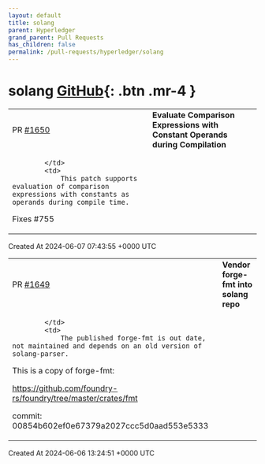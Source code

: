 ```yaml
---
layout: default
title: solang
parent: Hyperledger
grand_parent: Pull Requests
has_children: false
permalink: /pull-requests/hyperledger/solang
---
```


# solang <span class="fs-3 right-align">[GitHub](https://github.com/hyperledger/solang){: .btn .mr-4 }</span>


<div>
    <table>
        <tr>
            <td>
                PR <a href="https://github.com/hyperledger/solang/pull/1650" class=".btn">#1650</a>
            </td>
            <td>
                <b>
                    Evaluate Comparison Expressions with Constant Operands during Compilation
                </b>
            </td>
        </tr>
        <tr>
            <td>
                
            </td>
            <td>
                This patch supports evaluation of comparison expressions with constants as operands during compile time.

Fixes #755 
            </td>
        </tr>
    </table>
    <div class="right-align">
        Created At 2024-06-07 07:43:55 +0000 UTC
    </div>
</div>

<div>
    <table>
        <tr>
            <td>
                PR <a href="https://github.com/hyperledger/solang/pull/1649" class=".btn">#1649</a>
            </td>
            <td>
                <b>
                    Vendor forge-fmt into solang repo
                </b>
            </td>
        </tr>
        <tr>
            <td>
                
            </td>
            <td>
                The published forge-fmt is out date, not maintained and depends on an old version of solang-parser.

This is a copy of forge-fmt:

 https://github.com/foundry-rs/foundry/tree/master/crates/fmt

commit: 00854b602ef0e67379a2027ccc5d0aad553e5333
            </td>
        </tr>
    </table>
    <div class="right-align">
        Created At 2024-06-06 13:24:51 +0000 UTC
    </div>
</div>

